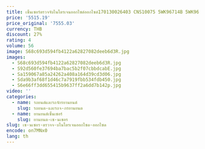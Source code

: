 ```yaml
---
title: เซ็นเซอร์ตรวจจับไนโตรเจนออกไซด์ออกไซด์170130026403 CNS10075 5WK96714B 5WK96714B สำหรับ Scania Cummins
price: '5515.19'
price_original: '7555.03'
currency: THB
discount: 27%
rating: 4
volume: 56
image: S68c693d594fb4122a62827082deeb6d3R.jpg
images:
  - S68c693d594fb4122a62827082deeb6d3R.jpg
  - S92d560fe37694ba7bac5b2f07cbbdcabE.jpg
  - Sa159067a85a24262a408a164d39cd3d06.jpg
  - Sda9b3af68f1d46c7a7919fbb534fdb450.jpg
  - S6e66ff3dd655415b9637ff2a6dd7b142p.jpg
video: ''
categories:
  - name: รถยนต์และรถจักรยานยนต์
    slug: รถยนต-และรถจ-กรยานยนต
  - name: ยานยนต์เซ็นเซอร์
    slug: ยานยนต-เซ-นเซอร
slug: เซ-นเซอร-ตรวจจ-บไนโตรเจนออกไซด-ออกไซด
encode: on7MNx0
lang: th
---
```

  